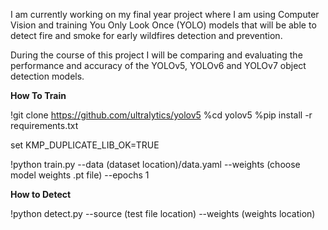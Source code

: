 I am currently working on my final year project where I am using Computer Vision and training You Only Look Once (YOLO) models that will be able to detect fire and smoke for early wildfires detection and prevention.

During the course of this project I will be comparing and evaluating the performance and accuracy of the YOLOv5, YOLOv6 and YOLOv7 object detection models.


**How To Train**

!git clone https://github.com/ultralytics/yolov5
%cd yolov5
%pip install -r requirements.txt


set KMP_DUPLICATE_LIB_OK=TRUE


!python train.py --data (dataset location)/data.yaml --weights (choose model weights .pt file) --epochs 1

**How to Detect**

!python detect.py --source (test file location) --weights (weights location)
